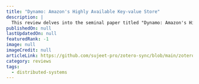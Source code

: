 ```yaml
---
title: "Dynamo: Amazon's Highly Available Key-value Store"
description: |
  This review delves into the seminal paper titled "Dynamo: Amazon's Highly Available Key-value Store"
publishedOn: null
lastUpdatedOn: null
featuredRank: -1
image: null
imageCredit: null
articleLink: https://github.com/sujeet-pro/zotero-sync/blob/main/zotero-attachments/research-papers/amazon-dynamo-sosp2007.pdf
category: reviews
tags:
  - distributed-systems
---
```

